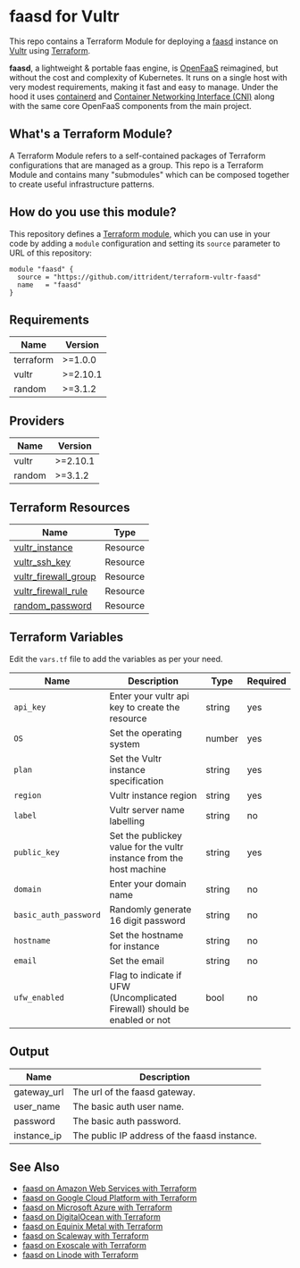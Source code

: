 # faasd for Vultr

This repo contains a Terraform Module for deploying a [faasd](https://github.com/openfaas/faasd) instance on
[Vultr](https://www.vultr.com/) using [Terraform](https://www.terraform.io/).

__faasd__, a lightweight & portable faas engine, is [OpenFaaS](https://github.com/openfaas/) reimagined, but without the cost and complexity of Kubernetes. It runs on a single host with very modest requirements, making it fast and easy to manage. Under the hood it uses [containerd](https://containerd.io/) and [Container Networking Interface (CNI)](https://github.com/containernetworking/cni) along with the same core OpenFaaS components from the main project.

## What's a Terraform Module?

A Terraform Module refers to a self-contained packages of Terraform configurations that are managed as a group. This repo
is a Terraform Module and contains many "submodules" which can be composed together to create useful infrastructure patterns.

## How do you use this module?

This repository defines a [Terraform module](https://www.terraform.io/docs/modules/usage.html), which you can use in your
code by adding a `module` configuration and setting its `source` parameter to URL of this repository:

```hcl
module "faasd" {
  source = "https://github.com/ittrident/terraform-vultr-faasd"
  name   = "faasd"
}
```

## Requirements

| Name | Version |
| ---- | ------- |
| terraform | >=1.0.0 |
| vultr | >=2.10.1 |
| random | >=3.1.2 |

## Providers

|Name | Version |
| --- | ------- |
| vultr | >=2.10.1 |
| random | >=3.1.2 |

## Terraform Resources

| Name | Type |
| ---------| ------------|
| [vultr_instance](https://registry.terraform.io/providers/vultr/vultr/latest/docs/resources/instance) | Resource |
| [vultr_ssh_key](https://registry.terraform.io/providers/vultr/vultr/latest/docs/resources/ssh_key) | Resource |
| [vultr_firewall_group](https://registry.terraform.io/providers/vultr/vultr/latest/docs/resources/firewall_group) | Resource |
| [vultr_firewall_rule](https://registry.terraform.io/providers/vultr/vultr/latest/docs/resources/firewall_rule) | Resource | 
| [random_password](https://registry.terraform.io/providers/hashicorp/random/latest/docs/resources/password) | Resource |

## Terraform Variables
 Edit the `vars.tf` file to add the variables as per your need.

| Name | Description | Type | Required|
| ---- | ----------- | ---- | ------- |
| `api_key` | Enter your vultr api key to create the resource | string | yes |
| `OS` | Set the operating system | number | yes
| `plan` | Set the Vultr instance specification | string | yes |
| `region` | Vultr instance region | string | yes |
| `label` | Vultr server name labelling | string | no |
| `public_key` | Set the publickey value for the vultr instance from the host machine |  string | yes |
| `domain` | Enter your domain name |  string | no |
| `basic_auth_password` | Randomly generate 16 digit password | string | no |
| `hostname` | Set the hostname for instance | string | no |
| `email` | Set the email | string | no |
| `ufw_enabled` | Flag to indicate if UFW (Uncomplicated Firewall) should be enabled or not | bool | no |

## Output

| Name | Description |
| ---- | ----------- |
| gateway_url | The url of the faasd gateway. |
| user_name | The basic auth user name. |
| password | The basic auth password. |
| instance_ip | The public IP address of the faasd instance. |

## See Also

- [faasd on Amazon Web Services with Terraform](https://github.com/jsiebens/terraform-aws-faasd)
- [faasd on Google Cloud Platform with Terraform](https://github.com/jsiebens/terraform-google-faasd)
- [faasd on Microsoft Azure with Terraform](https://github.com/jsiebens/terraform-azurerm-faasd)
- [faasd on DigitalOcean with Terraform](https://github.com/jsiebens/terraform-digitalocean-faasd)
- [faasd on Equinix Metal with Terraform](https://github.com/jsiebens/terraform-equinix-faasd)
- [faasd on Scaleway with Terraform](https://github.com/jsiebens/terraform-scaleway-faasd)
- [faasd on Exoscale with Terraform](https://github.com/itTrident/terraform-exoscale-faasd)
- [faasd on Linode with Terraform](https://github.com/itTrident/terraform-linode-faasd)
